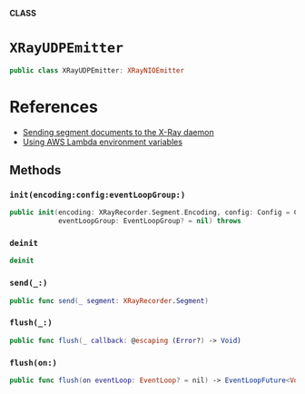 **CLASS**

# `XRayUDPEmitter`

```swift
public class XRayUDPEmitter: XRayNIOEmitter
```

# References
- [Sending segment documents to the X-Ray daemon](https://docs.aws.amazon.com/xray/latest/devguide/xray-api-sendingdata.html#xray-api-daemon)
- [Using AWS Lambda environment variables](https://docs.aws.amazon.com/lambda/latest/dg/configuration-envvars.html#configuration-envvars-runtime)

## Methods
### `init(encoding:config:eventLoopGroup:)`

```swift
public init(encoding: XRayRecorder.Segment.Encoding, config: Config = Config(),
            eventLoopGroup: EventLoopGroup? = nil) throws
```

### `deinit`

```swift
deinit
```

### `send(_:)`

```swift
public func send(_ segment: XRayRecorder.Segment)
```

### `flush(_:)`

```swift
public func flush(_ callback: @escaping (Error?) -> Void)
```

### `flush(on:)`

```swift
public func flush(on eventLoop: EventLoop? = nil) -> EventLoopFuture<Void>
```
